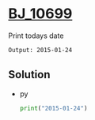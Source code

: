 # [BJ_10699](https://acmicpc.net/problem/10699)

Print todays date

```txt
Output: 2015-01-24
```

## Solution

* py

  ```py
  print("2015-01-24")
  ```
